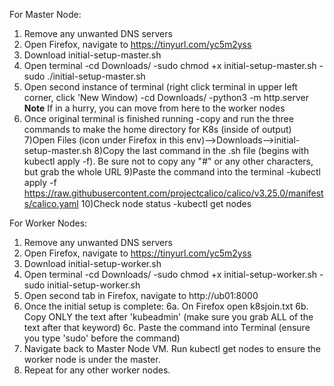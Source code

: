 For Master Node:

1) Remove any unwanted DNS servers
2) Open Firefox, navigate to https://tinyurl.com/yc5m2yss
3) Download initial-setup-master.sh
4) Open terminal
-cd Downloads/
-sudo chmod +x initial-setup-master.sh
-sudo ./initial-setup-master.sh
5) Open second instance of terminal (right click terminal in upper left corner, click 'New Window)
-cd Downloads/
-python3 -m http.server
**Note** If in a hurry, you can move from here to the worker nodes
6) Once original terminal is finished running
-copy and run the three commands to make the home directory for K8s (inside of output)
7)Open Files (icon under Firefox in this env)-->Downloads-->initial-setup-master.sh
8)Copy the last command in the .sh file (begins with kubectl apply -f). Be sure not to copy any "#" or any other characters, but grab the whole URL
9)Paste the command into the terminal
-kubectl apply -f https://raw.githubusercontent.com/projectcalico/calico/v3.25.0/manifests/calico.yaml
10)Check node status
-kubectl get nodes

For Worker Nodes:

1) Remove any unwanted DNS servers
2) Open Firefox, navigate to https://tinyurl.com/yc5m2yss
3) Download initial-setup-worker.sh
4) Open terminal
-cd Downloads/
-sudo chmod +x initial-setup-worker.sh
-sudo initial-setup-worker.sh
5) Open second tab in Firefox, navigate to http://ub01:8000
6) Once the initial setup is complete:
    6a. On Firefox open k8sjoin.txt
    6b. Copy ONLY the text after 'kubeadmin' (make sure you grab ALL of the text after that keyword)
    6c. Paste the command into Terminal (ensure you type 'sudo' before the command)
7) Navigate back to Master Node VM. Run kubectl get nodes to ensure the worker node is under the master. 
8) Repeat for any other worker nodes. 